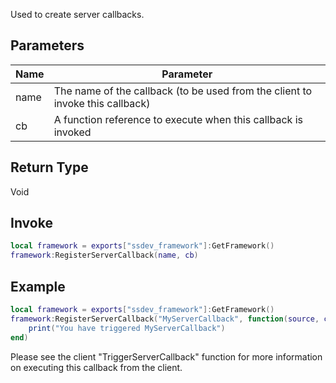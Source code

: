 Used to create server callbacks.

## Parameters
| Name | Parameter |
| --- | --- |
| name | The name of the callback (to be used from the client to invoke this callback) |
| cb | A function reference to execute when this callback is invoked |

## Return Type
Void

## Invoke
```lua
local framework = exports["ssdev_framework"]:GetFramework()
framework:RegisterServerCallback(name, cb)
```

## Example
```lua
local framework = exports["ssdev_framework"]:GetFramework()
framework:RegisterServerCallback("MyServerCallback", function(source, cb, ...)
    print("You have triggered MyServerCallback")
end)
```

Please see the client "TriggerServerCallback" function for more information on executing this callback from the client.